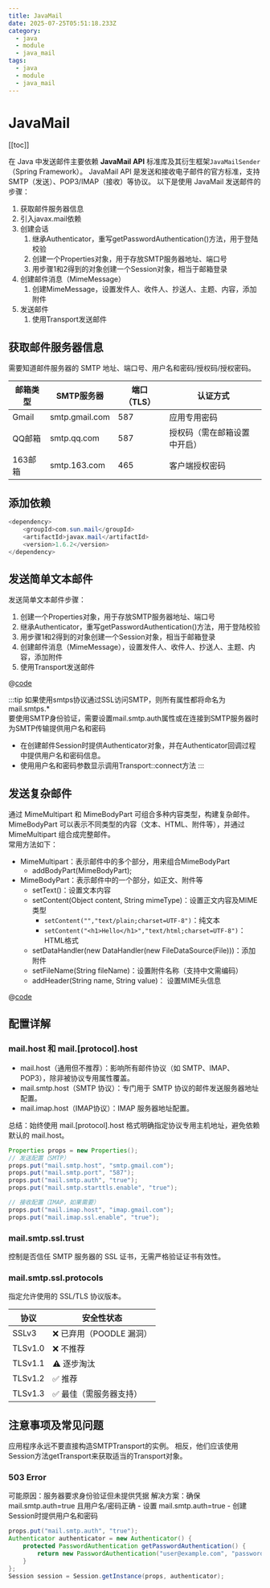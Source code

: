 ```yaml
---
title: JavaMail
date: 2025-07-25T05:51:18.233Z
category:
  - java
  - module
  - java_mail
tags:
  - java
  - module
  - java_mail
---
```


# JavaMail
[[toc]]

在 Java 中发送邮件主要依赖 **JavaMail API** 标准库及其衍生框架`JavaMailSender`（Spring Framework）。
JavaMail API 是发送和接收电子邮件的官方标准，支持 SMTP（发送）、POP3/IMAP（接收）等协议。
以下是使用 JavaMail 发送邮件的步骤：
1. 获取邮件服务器信息
2. 引入javax.mail依赖
3. 创建会话
    1. 继承Authenticator，重写getPasswordAuthentication()方法，用于登陆校验
    2. 创建一个Properties对象，用于存放SMTP服务器地址、端口号
    3. 用步骤1和2得到的对象创建一个Session对象，相当于邮箱登录
4. 创建邮件消息（MimeMessage）
    1. 创建MimeMessage，设置发件人、收件人、抄送人、主题、内容，添加附件
5. 发送邮件
    1. 使用Transport发送邮件

## 获取邮件服务器信息
需要知道邮件服务器的 SMTP 地址、端口号、用户名和密码/授权码/授权密码。

| 邮箱类型   | SMTP服务器          | 端口（TLS） | 认证方式               |
|------------|---------------------|-------------|------------------------|
| Gmail      | smtp.gmail.com      | 587         | 应用专用密码           |
| QQ邮箱     | smtp.qq.com         | 587         | 授权码（需在邮箱设置中开启） |
| 163邮箱    | smtp.163.com        | 465         | 客户端授权密码         |

## 添加依赖

```java
<dependency>
    <groupId>com.sun.mail</groupId>
    <artifactId>javax.mail</artifactId>
    <version>1.6.2</version>
</dependency>
```

## 发送简单文本邮件
发送简单文本邮件步骤：
1. 创建一个Properties对象，用于存放SMTP服务器地址、端口号
2. 继承Authenticator，重写getPasswordAuthentication()方法，用于登陆校验
3. 用步骤1和2得到的对象创建一个Session对象，相当于邮箱登录
4. 创建邮件消息（MimeMessage），设置发件人、收件人、抄送人、主题、内容，添加附件
5. 使用Transport发送邮件

@[code](../../../code/src/main/java/site/zmyblog/mail/EmailSender.java)

:::tip
如果使用smtps协议通过SSL访问SMTP，则所有属性都将命名为mail.smtps.*  
要使用SMTP身份验证，需要设置mail.smtp.auth属性或在连接到SMTP服务器时为SMTP传输提供用户名和密码  
+ 在创建邮件Session时提供Authenticator对象，并在Authenticator回调过程中提供用户名和密码信息。
+ 使用用户名和密码参数显示调用Transport::connect方法
:::

## 发送复杂邮件
通过 MimeMultipart 和 MimeBodyPart 可组合多种内容类型，构建复杂邮件。MimeBodyPart 可以表示不同类型的内容（文本、HTML、附件等），并通过 MimeMultipart 组合成完整邮件。  
常用方法如下：
- MimeMultipart：表示邮件中的多个部分，用来组合MimeBodyPart
    - addBodyPart(MimeBodyPart);
- MimeBodyPart：表示邮件中的一个部分，如正文、附件等
    - setText()：设置文本内容
    - setContent(Object content, String mimeType)：设置正文内容及MIME类型
        - `setContent("","text/plain;charset=UTF-8")`：纯文本
        - `setContent("<h1>Hello</h1>","text/html;charset=UTF-8")`：HTML格式
    - setDataHandler(new DataHandler(new FileDataSource(File)))：添加附件
    - setFileName(String fileName)：设置附件名称（支持中文需编码）
    - addHeader(String name, String value)： 设置MIME头信息

@[code](../../../code/src/main/java/site/zmyblog/mail/EmailSenderWithAttachment.java)

## 配置详解
### mail.host 和 mail.[protocol].host
- mail.host（通用但不推荐）：影响所有邮件协议（如 SMTP、IMAP、POP3），除非被协议专用属性覆盖。
- mail.smtp.host（SMTP 协议）：专门用于 SMTP 协议的邮件发送服务器地址配置。
- mail.imap.host（IMAP协议）：IMAP 服务器地址配置。

总结：始终使用 mail.[protocol].host 格式明确指定协议专用主机地址，避免依赖默认的 mail.host。

```java
Properties props = new Properties();
// 发送配置（SMTP）
props.put("mail.smtp.host", "smtp.gmail.com");
props.put("mail.smtp.port", "587");
props.put("mail.smtp.auth", "true");
props.put("mail.smtp.starttls.enable", "true");

// 接收配置（IMAP，如果需要）
props.put("mail.imap.host", "imap.gmail.com");
props.put("mail.imap.ssl.enable", "true");
```

### mail.smtp.ssl.trust

控制是否信任 SMTP 服务器的 SSL 证书，无需严格验证证书有效性。

### mail.smtp.ssl.protocols

指定允许使用的 SSL/TLS 协议版本。

| 协议	    | 安全性状态|
| --- | --- | 
| SSLv3	    | ❌ 已弃用（POODLE 漏洞）|
| TLSv1.0	| ❌ 不推荐|
| TLSv1.1	| ⚠️ 逐步淘汰|
| TLSv1.2	| ✅ 推荐|
| TLSv1.3	| ✅ 最佳（需服务器支持）|

## 注意事项及常见问题
应用程序永远不要直接构造SMTPTransport的实例。 相反，他们应该使用Session方法getTransport来获取适当的Transport对象。

### 503 Error
可能原因：服务器要求身份验证但未提供凭据
解决方案：确保 mail.smtp.auth=true 且用户名/密码正确
    - 设置 mail.smtp.auth=true
    - 创建Session时提供用户名和密码
```java
props.put("mail.smtp.auth", "true");
Authenticator authenticator = new Authenticator() {
    protected PasswordAuthentication getPasswordAuthentication() {
        return new PasswordAuthentication("user@example.com", "password");
    }
};
Session session = Session.getInstance(props, authenticator);
```